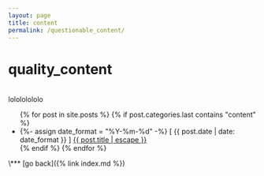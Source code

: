 ```yaml
---
layout: page
title: content
permalink: /questionable_content/
---
```

# quality_content 
<br>
lolololololo
<br>

<ul>
  {% for post in site.posts %}
  {% if post.categories.last contains "content" %}
  <li>
    {%- assign date_format = "%Y-%m-%d" -%}
    [ {{ post.date | date: date_format }} ] <a href="{{ post.url | relative_url }}">{{ post.title | escape }}</a>
  </li>
  {% endif %}
  {% endfor %}
</ul>
\***
[go back]({% link index.md %})